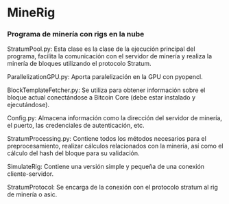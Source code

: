# MineRig

### Programa de minería con rigs en la nube

StratumPool.py: Esta clase es la clase de la ejecución principal del programa, facilita la comunicación con el servidor de minería y realiza la minería de bloques utilizando el protocolo Stratum.

ParallelizationGPU.py: Aporta paralelización en la GPU con pyopencl.

BlockTemplateFetcher.py: Se utiliza para obtener información sobre el bloque actual conectándose a Bitcoin Core (debe estar instalado y ejecutándose).

Config.py: Almacena información como la dirección del servidor de minería, el puerto, las credenciales de autenticación, etc.

StratumProcessing.py: Contiene todos los métodos necesarios para el preprocesamiento, realizar cálculos relacionados con la minería, así como el cálculo del hash del bloque para su validación.

SimulateRig: Contiene una versión simple y pequeña de una conexión cliente-servidor.

StratumProtocol: Se encarga de la conexión con el protocolo stratum al rig de minería o asic.
